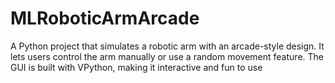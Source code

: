 # MLRoboticArmArcade
A Python project that simulates a robotic arm with an arcade-style design. It lets users control the arm manually or use a random movement feature. The GUI is built with VPython, making it interactive and fun to use
